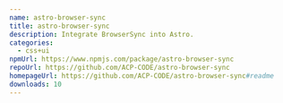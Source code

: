 ```yaml
---
name: astro-browser-sync
title: astro-browser-sync
description: Integrate BrowserSync into Astro.
categories:
  - css+ui
npmUrl: https://www.npmjs.com/package/astro-browser-sync
repoUrl: https://github.com/ACP-CODE/astro-browser-sync
homepageUrl: https://github.com/ACP-CODE/astro-browser-sync#readme
downloads: 10
---
```

